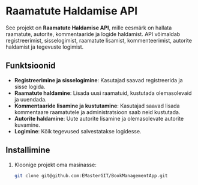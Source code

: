 # Raamatute Haldamise API

See projekt on **Raamatute Haldamise API**, mille eesmärk on hallata raamatute, autorite, kommentaaride ja logide haldamist. API võimaldab registreerimist, sisselogimist, raamatute lisamist, kommenteerimist, autorite haldamist ja tegevuste logimist.

## Funktsioonid

- **Registreerimine ja sisselogimine**: Kasutajad saavad registreerida ja sisse logida.
- **Raamatute haldamine**: Lisada uusi raamatuid, kustutada olemasolevaid ja uuendada.
- **Kommentaaride lisamine ja kustutamine**: Kasutajad saavad lisada kommentaare raamatutele ja administratsioon saab neid kustutada.
- **Autorite haldamine**: Uute autorite lisamine ja olemasolevate autorite kuvamine.
- **Logimine**: Kõik tegevused salvestatakse logidesse.

## Installimine

1. Kloonige projekt oma masinasse:

   ```bash
   git clone git@github.com:EMasterGIT/BookManagementApp.git
